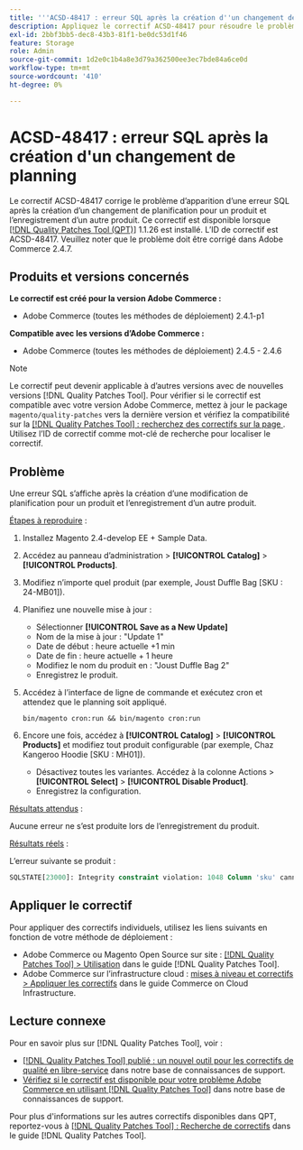 ```yaml
---
title: '''ACSD-48417 : erreur SQL après la création d''un changement de planning'''
description: Appliquez le correctif ACSD-48417 pour résoudre le problème Adobe Commerce en raison duquel une erreur SQL s’affiche après la création d’une modification de planification pour un produit et l’enregistrement d’un autre produit.
exl-id: 2bbf3bb5-dec8-43b3-81f1-be0dc53d1f46
feature: Storage
role: Admin
source-git-commit: 1d2e0c1b4a8e3d79a362500ee3ec7bde84a6ce0d
workflow-type: tm+mt
source-wordcount: '410'
ht-degree: 0%

---
```


# ACSD-48417 : erreur SQL après la création d&#39;un changement de planning

Le correctif ACSD-48417 corrige le problème d’apparition d’une erreur SQL après la création d’un changement de planification pour un produit et l’enregistrement d’un autre produit. Ce correctif est disponible lorsque [[!DNL Quality Patches Tool (QPT)]](/help/announcements/adobe-commerce-announcements/magento-quality-patches-released-new-tool-to-self-serve-quality-patches.md) 1.1.26 est installé. L’ID de correctif est ACSD-48417. Veuillez noter que le problème doit être corrigé dans Adobe Commerce 2.4.7.

## Produits et versions concernés

**Le correctif est créé pour la version Adobe Commerce :**

* Adobe Commerce (toutes les méthodes de déploiement) 2.4.1-p1

**Compatible avec les versions d’Adobe Commerce :**

* Adobe Commerce (toutes les méthodes de déploiement) 2.4.5 - 2.4.6

>[!NOTE]
>
>Le correctif peut devenir applicable à d’autres versions avec de nouvelles versions [!DNL Quality Patches Tool]. Pour vérifier si le correctif est compatible avec votre version Adobe Commerce, mettez à jour le package `magento/quality-patches` vers la dernière version et vérifiez la compatibilité sur la [[!DNL Quality Patches Tool] : recherchez des correctifs sur la page ](https://experienceleague.adobe.com/tools/commerce-quality-patches/index.html). Utilisez l’ID de correctif comme mot-clé de recherche pour localiser le correctif.

## Problème

Une erreur SQL s’affiche après la création d’une modification de planification pour un produit et l’enregistrement d’un autre produit.

<u>Étapes à reproduire</u> :

1. Installez Magento 2.4-develop EE + Sample Data.
1. Accédez au panneau d’administration > **[!UICONTROL Catalog]** > **[!UICONTROL Products]**.
1. Modifiez n’importe quel produit (par exemple, Joust Duffle Bag [SKU : 24-MB01]).
1. Planifiez une nouvelle mise à jour :
   * Sélectionner **[!UICONTROL Save as a New Update]**
   * Nom de la mise à jour : &quot;Update 1&quot;
   * Date de début : heure actuelle +1 min
   * Date de fin : heure actuelle + 1 heure
   * Modifiez le nom du produit en : &quot;Joust Duffle Bag 2&quot;
   * Enregistrez le produit.
1. Accédez à l’interface de ligne de commande et exécutez cron et attendez que le planning soit appliqué.

   ```
   bin/magento cron:run && bin/magento cron:run
   ```

1. Encore une fois, accédez à **[!UICONTROL Catalog]** > **[!UICONTROL Products]** et modifiez tout produit configurable (par exemple, Chaz Kangeroo Hoodie [SKU : MH01]).

   * Désactivez toutes les variantes. Accédez à la colonne Actions > **[!UICONTROL Select]** > **[!UICONTROL Disable Product]**.
   * Enregistrez la configuration.

<u>Résultats attendus</u> :

Aucune erreur ne s’est produite lors de l’enregistrement du produit.

<u>Résultats réels</u> :

L’erreur suivante se produit :

```SQL
SQLSTATE[23000]: Integrity constraint violation: 1048 Column 'sku' cannot be null, query was: INSERT INTO `catalog_product_entity` (`entity_id`, `sku`, `row_id`, `created_in`, `updated_in`) VALUES (?, ?, ?, ?, ?)
```

## Appliquer le correctif

Pour appliquer des correctifs individuels, utilisez les liens suivants en fonction de votre méthode de déploiement :

* Adobe Commerce ou Magento Open Source sur site : [[!DNL Quality Patches Tool] > Utilisation](https://experienceleague.adobe.com/docs/commerce-operations/tools/quality-patches-tool/usage.html) dans le guide [!DNL Quality Patches Tool].
* Adobe Commerce sur l’infrastructure cloud : [mises à niveau et correctifs > Appliquer les correctifs](https://experienceleague.adobe.com/docs/commerce-cloud-service/user-guide/develop/upgrade/apply-patches.html) dans le guide Commerce on Cloud Infrastructure.

## Lecture connexe

Pour en savoir plus sur [!DNL Quality Patches Tool], voir :

* [[!DNL Quality Patches Tool] publié : un nouvel outil pour les correctifs de qualité en libre-service](/help/announcements/adobe-commerce-announcements/magento-quality-patches-released-new-tool-to-self-serve-quality-patches.md) dans notre base de connaissances de support.
* [Vérifiez si le correctif est disponible pour votre problème Adobe Commerce en utilisant  [!DNL Quality Patches Tool]](/help/support-tools/patches-available-in-qpt-tool/check-patch-for-magento-issue-with-magento-quality-patches.md) dans notre base de connaissances de support.

Pour plus d&#39;informations sur les autres correctifs disponibles dans QPT, reportez-vous à [[!DNL Quality Patches Tool] : Recherche de correctifs](https://experienceleague.adobe.com/tools/commerce-quality-patches/index.html) dans le guide [!DNL Quality Patches Tool].
